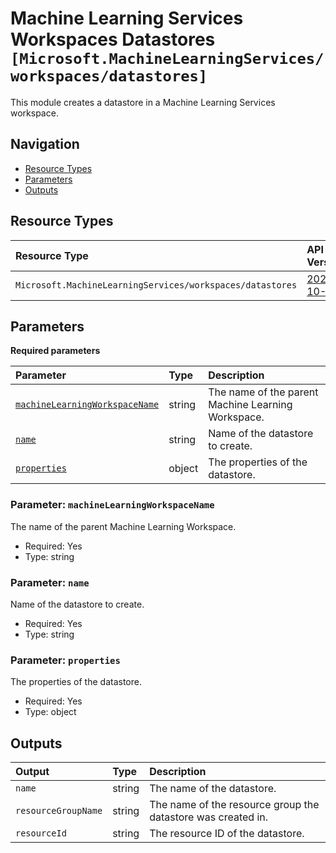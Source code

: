 # Machine Learning Services Workspaces Datastores `[Microsoft.MachineLearningServices/workspaces/datastores]`

This module creates a datastore in a Machine Learning Services workspace.

## Navigation

- [Resource Types](#Resource-Types)
- [Parameters](#Parameters)
- [Outputs](#Outputs)

## Resource Types

| Resource Type | API Version |
| :-- | :-- |
| `Microsoft.MachineLearningServices/workspaces/datastores` | [2024-10-01](https://learn.microsoft.com/en-us/azure/templates/Microsoft.MachineLearningServices/2024-10-01/workspaces/datastores) |

## Parameters

**Required parameters**

| Parameter | Type | Description |
| :-- | :-- | :-- |
| [`machineLearningWorkspaceName`](#parameter-machinelearningworkspacename) | string | The name of the parent Machine Learning Workspace. |
| [`name`](#parameter-name) | string | Name of the datastore to create. |
| [`properties`](#parameter-properties) | object | The properties of the datastore. |

### Parameter: `machineLearningWorkspaceName`

The name of the parent Machine Learning Workspace.

- Required: Yes
- Type: string

### Parameter: `name`

Name of the datastore to create.

- Required: Yes
- Type: string

### Parameter: `properties`

The properties of the datastore.

- Required: Yes
- Type: object

## Outputs

| Output | Type | Description |
| :-- | :-- | :-- |
| `name` | string | The name of the datastore. |
| `resourceGroupName` | string | The name of the resource group the datastore was created in. |
| `resourceId` | string | The resource ID of the datastore. |
